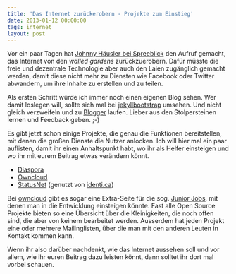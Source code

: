 ```yaml
---
title: 'Das Internet zurückerobern - Projekte zum Einstieg'
date: 2013-01-12 00:00:00 
tags: internet
layout: post
---
```

Vor ein paar Tagen hat [Johnny Häusler bei Spreeblick][0] den Aufruf gemacht, das Internet von den *walled gardens* zurückzuerobern. Dafür müsste die freie und dezentrale Technologie aber auch den Laien zugänglich gemacht werden, damit diese nicht mehr zu Diensten wie Facebook oder Twitter abwandern, um ihre Inhalte zu erstellen und zu teilen.

Als ersten Schritt würde ich immer noch einen eigenen Blog sehen. Wer damit loslegen will, sollte sich mal bei [jekyllbootstrap][7] umsehen. Und nicht gleich verzweifeln und zu [Blogger][6] laufen. Lieber aus den Stolpersteinen lernen und Feedback geben. ;-)

Es gibt jetzt schon einige Projekte, die genau die Funktionen bereitstellen, mit denen die großen Dienste die Nutzer anlocken. Ich will hier mal ein paar auflisten, damit ihr einen Anhaltspunkt habt, wo ihr als Helfer einsteigen und wo ihr mit eurem Beitrag etwas verändern könnt.

* [Diaspora][1]
* [Owncloud][2]
* [StatusNet][3] (genutzt von [identi.ca][5])

Bei [owncloud][2] gibt es sogar eine Extra-Seite für die sog. [Junior Jobs][4], mit denen man in die Entwicklung einsteigen könnte. Fast alle Open Source Projekte bieten so eine Übersicht über die Kleinigkeiten, die noch offen sind, die aber von keinem bearbeitet werden. Ausserdem hat jeden Projekt eine oder mehrere Mailinglisten, über die man mit den anderen Leuten in Kontakt kommen kann.

Wenn ihr also darüber nachdenkt, wie das Internet aussehen soll und vor allem, wie ihr euren Beitrag dazu leisten könnt, dann solltet ihr dort mal vorbei schauen.

[0]: /2012/12/28/das-web-zurueck-erobern/
[1]: http://diasporaproject.org/
[2]: http://owncloud.org/
[3]: http://status.net/
[4]: http://owncloud.org/dev/junior-jobs/
[5]: http://identi.ca/
[6]: http://www.blogger.com/
[7]: http://jekyllbootstrap.com/
